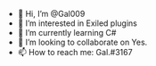 - 👋 Hi, I’m @Gal009
- 👀 I’m interested in Exiled plugins
- 🌱 I’m currently learning C#
- 💞️ I’m looking to collaborate on Yes.
- 📫 How to reach me: Gal.#3167

<!---
Gal009/Gal009 is a ✨ special ✨ repository because its `README.md` (this file) appears on your GitHub profile.
You can click the Preview link to take a look at your changes.
--->
